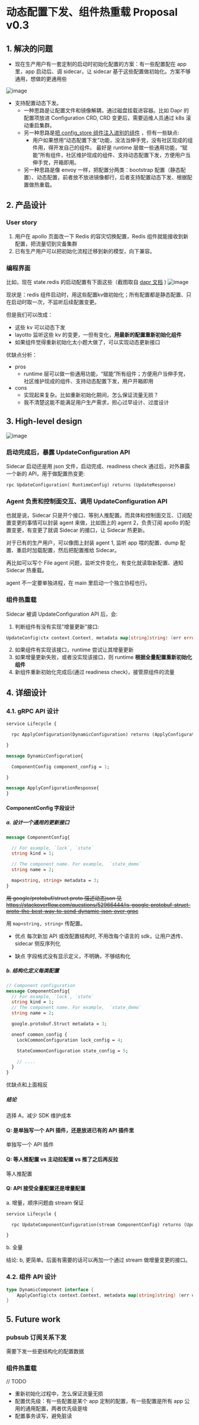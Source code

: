 # 动态配置下发、组件热重载 Proposal v0.3
## 1. 解决的问题
- 现在生产用户有一套定制的启动时初始化配置的方案：有一些配置配在 app 里，app 启动后、调 sidecar，让 sidecar 基于这些配置做初始化。方案不够通用，想做的更通用些

![image](https://user-images.githubusercontent.com/26001097/168947177-6a26397e-4648-47f0-a8df-e898285cd8f9.png)

- 支持配置动态下发。
    - 一种思路是让配置文件和镜像解耦，通过磁盘挂载进容器。比如 Dapr 的配置项放进 Configuration CRD, CRD 变更后，需要运维人员通过 k8s 滚动重启集群。
    - 另一种思路是[把 config_store 组件注入进别的组件](https://github.com/mosn/layotto/issues/500#issuecomment-1119390497) ，但有一些缺点:
        - 用户如果想用“动态配置下发”功能，没法当伸手党，没有社区现成的组件用，得开发自己的组件。
          最好是 runtime 层做一些通用功能，“赋能”所有组件，社区维护现成的组件、支持动态配置下发，方便用户当伸手党，开箱即用。
    - 另一种思路是像 envoy 一样，把配置分两类：bootstrap 配置（静态配置）、动态配置，前者放不放进镜像都行，后者支持配置动态下发、根据配置做热重载。

## 2. 产品设计
### User story
1. 用户在 apollo 页面改一下 Redis 的容灾切换配置，Redis 组件就能接收到新配置，把流量切到灾备集群
2. 已有生产用户可以把初始化流程迁移到新的模型，向下兼容。

### 编程界面
比如，现在 state.redis 的启动配置有下面这些（截图取自 [dapr 文档](https://docs.dapr.io/reference/components-reference/supported-state-stores/setup-redis/) )
![image](https://user-images.githubusercontent.com/26001097/168946975-9804d792-8851-463f-80ee-26231468f0aa.png)

现状是：redis 组件启动时，用这些配置kv做初始化；所有配置都是静态配置、只在启动时取一次，不监听后续配置变更。

但是我们可以改成：
- 这些 kv 可以动态下发
- layotto 监听这些 kv 的变更，一但有变化，**用最新的配置重新初始化组件**
- 如果组件觉得重新初始化太小题大做了，可以实现动态更新接口

优缺点分析：
- pros
    - runtime 层可以做一些通用功能，“赋能”所有组件；方便用户当伸手党，社区维护现成的组件、支持动态配置下发，用户开箱即用
- cons
    - 实现起来复杂。比如重新初始化期间，怎么保证流量无损？
    - 我不清楚这能不能满足用户生产需求，担心过早设计、过度设计

## 3. High-level design
![image](https://user-images.githubusercontent.com/26001097/168949648-3f440a84-45d3-45c1-89ef-79cb25d49713.png)

### 启动完成后，暴露 UpdateConfiguration API
Sidecar 启动还是用 json 文件，启动完成、readiness check 通过后，对外暴露一个新的 API，用于做配置热变更:

```protobuf
rpc UpdateConfiguration( RuntimeConfig) returns (UpdateResponse)
```

### Agent 负责和控制面交互、调用 UpdateConfiguration API
也就是说，Sidecar 只是开个接口、等别人推配置。而具体和控制面交互、订阅配置变更的事情可以封装 agent 来做，比如图上的 agent 2，负责订阅 apollo 的配置变更，有变更了就调 Sidecar 的接口，让 Sidecar 热更新。

对于已有的生产用户，可以像图上封装 agent 1, 监听 app 喂的配置、dump 配置、重启时加载配置，然后把配置推给 Sidecar。

再比如可以写个 File agent 问题，监听文件变化，有变化就读取新配置、通知 Sidecar 热重载。

agent 不一定要单独进程，在 main 里启动一个独立协程也行。

### 组件热重载
Sidecar 被调 UpdateConfiguration API 后，会:
1. 判断组件有没有实现"增量更新"接口:
```go
UpdateConfig(ctx context.Context, metadata map[string]string) (err error, needReload bool)
```
2. 如果组件有实现该接口，runtime 尝试让其增量更新
3. 如果增量更新失败，或者没实现该接口，则 runtime **根据全量配置重新初始化组件**
4. 新组件重新初始化完成后(通过 readiness check)，接管原组件的流量

## 4. 详细设计

### 4.1. gRPC API 设计

```protobuf
service Lifecycle {

  rpc ApplyConfiguration(DynamicConfiguration) returns (ApplyConfigurationResponse){}

}

message DynamicConfiguration{

  ComponentConfig component_config = 1;

}

message ApplyConfigurationResponse{
}
```

#### ComponentConfig 字段设计
##### a. 设计一个通用的更新接口

```protobuf
message ComponentConfig{

  // For example, `lock`, `state`
  string kind = 1;

  // The component name. For example,  `state_demo`
  string name = 2;

  map<string, string> metadata = 3;
}
```

~~用  google/protobuf/struct.proto  描述动态json 见 https://stackoverflow.com/questions/52966444/is-google-protobuf-struct-proto-the-best-way-to-send-dynamic-json-over-grpc~~

用 `map<string, string>` 传配置。

- 优点
  每次新加 API 或改配置结构时, 不用改每个语言的 sdk，让用户透传、sidecar 侧反序列化
  
- 缺点
  字段格式没有显示定义，不明确，不够结构化

##### b. 结构化定义每类配置

```protobuf
// Component configuration
message ComponentConfig{
  // For example, `lock`, `state`
  string kind = 1;
  // The component name. For example,  `state_demo`
  string name = 2;

  google.protobuf.Struct metadata = 3;

  oneof common_config {
    LockCommonConfiguration lock_config = 4;

    StateCommonConfiguration state_config = 5;

    // ....
  }
}
```

优缺点和上面相反

##### 结论
选择 A，减少 SDK 维护成本

#### Q: 是单独写一个 API 插件，还是放进已有的 API 插件里
单独写一个 API 插件

#### Q: 等人推配置 vs 主动拉配置 vs 推了之后再反拉
等人推配置

#### Q: API 接受全量配置还是增量配置
a. 增量，顺序问题由 stream 保证
```protobuf
service Lifecycle {

  rpc UpdateComponentConfiguration(stream ComponentConfig) returns (UpdateResponse){}

}
```

b. 全量

结论: b, 更简单。后面有需要的话可以再加一个通过 stream 做增量变更的接口。

### 4.2. 组件 API 设计
```go
type DynamicComponent interface {
    ApplyConfig(ctx context.Context, metadata map[string]string) (err error, needReload bool)
}
```



## 5. Future work
### pubsub 订阅关系下发

需要下发一些更结构化的配置数据

### 组件热重载
// TODO

- 重新初始化过程中，怎么保证流量无损
- 配置优先级：有一些配置是某个 app 定制的配置，有一些配置是所有 app 公用的通用配置，两者优先级是啥
- 配置事务读写，避免脏读
